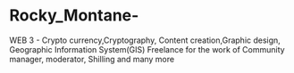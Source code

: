 # Rocky_Montane-
WEB 3 - Crypto currency,Cryptography, Content creation,Graphic design,
Geographic Information System(GIS)
Freelance for the work of Community manager, moderator, Shilling and many more 